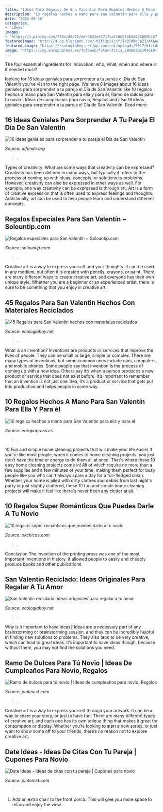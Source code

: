 ```yaml
---
title: "Ideas Para Regalos De San Valentin Para Hombres Hechos A Mano - 10 Regalos Hechos A Mano Para San Valentín Para Ella Y Para él"
description: "10 regalos hechos a mano para san valentín para ella y para él"
date: "2022-09-16"
categories:
- "ideas"
images:
- "https://i.pinimg.com/736x/d5/22/ee/d522ee7717ba7c6e913b5a932605b3b7.jpg"
featuredImage: "http://4.bp.blogspot.com/-MZfC3peijsY/Tx2T0kgCpZI/AAAAAAAAGJg/GSyIjbbxUNg/w1200-h630-p-k-no-nu/escanear0169.jpg"
featured_image: "https://ecologiahoy.net/wp-content/uploads/2017/01/ideas-para-regalos-de-san-valentin-con-material-reciclado-caja-sorpresa.jpg"
image: "https://img.europapress.es/fotoweb/fotonoticia_20160202194619-16021577869_800.jpg"
---
```



The four essential ingredients for innovation: who, what, when and where is it needed most?
 

	

		
looking for 16 ideas geniales para sorprender a tu pareja el Día de San Valentín you've visit to the right page. We have 8 Images about 16 ideas geniales para sorprender a tu pareja el Día de San Valentín like 10 regalos hechos a mano para San Valentín para ella y para él, Ramo de dulces para tú novio | Ideas de cumpleaños para novio, Regalos and also 16 ideas geniales para sorprender a tu pareja el Día de San Valentín. Read more:
		
    
## 16 Ideas Geniales Para Sorprender A Tu Pareja El Día De San Valentín

<img loading=lazy src="https://difundir.org/wp-content/uploads/2015/01/sanvalentin4.jpg" onerror="this.onerror=null;this.src='https://tse4.mm.bing.net/th?id=OIP.TUGIUEShyGjGmScwBPYoIQHaHa&amp;pid=15.1';" alt="16 ideas geniales para sorprender a tu pareja el Día de San Valentín">

_Source: difundir.org_

>. 

	

Types of creativity: What are some ways that creativity can be expressed?
Creativity has been defined in many ways, but typically it refers to the process of coming up with ideas, concepts, or solutions to problems. However, creativity can also be expressed in other ways as well. For example, one way creativity can be expressed is through art. Art is a form of creative expression that is often used to express feelings and thoughts. Additionally, art can be used to help people learn and understand different concepts.

    
## Regalos Especiales Para San Valentín ~ Solountip.com

<img loading=lazy src="http://4.bp.blogspot.com/-MZfC3peijsY/Tx2T0kgCpZI/AAAAAAAAGJg/GSyIjbbxUNg/w1200-h630-p-k-no-nu/escanear0169.jpg" onerror="this.onerror=null;this.src='https://tse1.mm.bing.net/th?id=OIP.2glj666Ya34-iGW2DU4w_QHaGV&amp;pid=15.1';" alt="Regalos especiales para San Valentín ~ Solountip.com">

_Source: solountip.com_

>. 

	

Creative art is a way to express yourself and your thoughts. It can be used in any medium, but often it is created with pencils, crayons, or paint. There are many different ways to create creative art, and everyone has their own unique style. Whether you are a beginner or an experienced artist, there is sure to be something that you enjoy in creative art.

    
## 45 Regalos Para San Valentin Hechos Con Materiales Reciclados

<img loading=lazy src="https://ecologiahoy.net/wp-content/uploads/2017/01/ideas-para-regalos-de-san-valentin-con-material-reciclado-caja-sorpresa.jpg" onerror="this.onerror=null;this.src='https://tse1.mm.bing.net/th?id=OIP.OZYTRiy7MXHCBv9ww-ZTugHaE6&amp;pid=15.1';" alt="45 Regalos para San Valentin hechos con materiales reciclados">

_Source: ecologiahoy.net_

>. 

	

What is an invention?
Inventions are products or services that improve the lives of people. They can be small or large, simple or complex. There are many types of inventions, but some common ones include cars, computers, and mobile phones. Some people say that invention is the process of coming up with a new idea. Others say it’s when a person produces a new product or service that does not exist before. It’s important to remember that an invention is not just one idea; it’s a product or service that gets put into production and helps people in some way.

    
## 10 Regalos Hechos A Mano Para San Valentín Para Ella Y Para él

<img loading=lazy src="https://img.europapress.es/fotoweb/fotonoticia_20160202194619-16021577869_800.jpg" onerror="this.onerror=null;this.src='https://tse3.mm.bing.net/th?id=OIP.6OXdvPYTfsww17-BLttGtgHaLA&amp;pid=15.1';" alt="10 regalos hechos a mano para San Valentín para ella y para él">

_Source: europapress.es_

>. 

	

10 Fun and simple home cleaning projects that will make your life easier
If you're like most people, when it comes to home cleaning projects, you just don't have the time or energy to do them all at once. That's where these 10 easy home cleaning projects come in! All of which require no more than a few supplies and a few minutes of your time, making them perfect for busy people like you who can't always spare a day for a full-fledged clean. Whether your home is piled with dirty clothes and debris from last night's party or just slightly cluttered, these 10 fun and simple home cleaning projects will make it feel like there's never been any clutter at all.

    
## 10 Regalos Super Románticos Que Puedes Darle A Tu Novio

<img loading=lazy src="https://www.okchicas.com/wp-content/uploads/2016/12/Regalos-para-tu-novio-2-437x700.jpg" onerror="this.onerror=null;this.src='https://tse2.mm.bing.net/th?id=OIP.yjaa-D7M8tXOerMfr-ECgwAAAA&amp;pid=15.1';" alt="10 regalos super románticos que puedes darle a tu novio">

_Source: okchicas.com_

>. 

	

Conclusion
The invention of the printing press was one of the most important inventions in history. It allowed people to easily and cheaply produce books and other publications.

    
## San Valentin Reciclado: Ideas Originales Para Regalar A Tu Amor

<img loading=lazy src="https://ecologiahoy.net/wp-content/uploads/2017/02/Como-hacer-un-corazón-con-periódico-para-San-Valentin-1.jpg" onerror="this.onerror=null;this.src='https://tse3.mm.bing.net/th?id=OIP.2E1fbiFBcsRLfWfLH5AD6QHaEz&amp;pid=15.1';" alt="San Valentin reciclado: ideas originales para regalar a tu amor">

_Source: ecologiahoy.net_

>. 

	

Why is it important to have ideas?
Ideas are a necessary part of any brainstorming or brainstorming session, and they can be incredibly helpful in finding new solutions to problems. They also tend to be very creative, which can lead to great ideas. It’s important to have ideas though, because without them, you may not find the solutions you need.

    
## Ramo De Dulces Para Tú Novio | Ideas De Cumpleaños Para Novio, Regalos

<img loading=lazy src="https://i.pinimg.com/736x/d5/22/ee/d522ee7717ba7c6e913b5a932605b3b7.jpg" onerror="this.onerror=null;this.src='https://tse1.mm.bing.net/th?id=OIP.PUae7NVbTEHxC5vH8cqxGgHaJ3&amp;pid=15.1';" alt="Ramo de dulces para tú novio | Ideas de cumpleaños para novio, Regalos">

_Source: pinterest.com_

>. 

	

Creative art is a way to express yourself through your artwork. It can be a way to share your story, or just to have fun. There are many different types of creative art, and each one has its own unique thing that makes it great for consumption or display. Whether you’re looking to start a new series, or just want to show some off to your friends, there’s no reason not to explore creative art.

    
## Date Ideas - Ideas De Citas Con Tu Pareja | Cupones Para Novio

<img loading=lazy src="https://i.pinimg.com/736x/37/8a/4c/378a4c0386f120517ffacf44e4278c7a.jpg" onerror="this.onerror=null;this.src='https://tse2.mm.bing.net/th?id=OIP.h6N4h6aYlNOjj4g3fUSSsAHaLH&amp;pid=15.1';" alt="Date ideas - ideas de citas con tu pareja | Cupones para novio">

_Source: pinterest.com_

>. 

	

1. Add an extra chair to the front porch. This will give you more space to relax and enjoy the view. 

